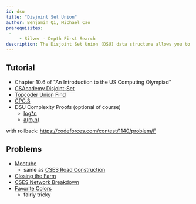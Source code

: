 ```yaml
---
id: dsu
title: "Disjoint Set Union"
author: Benjamin Qi, Michael Cao 
prerequisites:
 - 
     - Silver - Depth First Search
description: The Disjoint Set Union (DSU) data structure allows you to add edges to an initially empty graph and test whether two vertices of the graph are connected.
---
```


## Tutorial

 - Chapter 10.6 of "An Introduction to the US Computing Olympiad"
 - [CSAcademy Disjoint-Set](https://csacademy.com/lesson/disjoint_data_sets)
 - [Topcoder Union Find](https://www.topcoder.com/community/data-science/data-science-tutorials/disjoint-set-data-structures/)
 - [CPC.3](https://github.com/SuprDewd/T-414-AFLV/tree/master/03_data_structures)
 - DSU Complexity Proofs (optional of course)
   - [log\*n](https://en.wikipedia.org/wiki/Proof_of_O(log*n)\_time_complexity\_of_union%E2%80%93find)
   - [a(m,n)](https://dl.acm.org/doi/pdf/10.1145/321879.321884)

with rollback: https://codeforces.com/contest/1140/problem/F

## Problems

- [Mootube](http://www.usaco.org/index.php?page=viewproblem2&cpid=789)
  - same as [CSES Road Construction](https://cses.fi/problemset/task/1676)
- [Closing the Farm](http://www.usaco.org/index.php?page=viewproblem2&cpid=646)
- [CSES Network Breakdown](https://cses.fi/problemset/task/1677)
- [Favorite Colors](http://www.usaco.org/index.php?page=viewproblem2&cpid=1042)
  - fairly tricky
